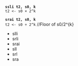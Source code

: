 **`ssli t2, s0, k`**  
`t2 <- s0 × 2^k` 

**`srai t2, s0, k`**  
`t2 <- s0 ÷ 2^k`  //Floor of s0/2^{k}

- slli
- srli
-  srai
-  sll
- srl
- sra


